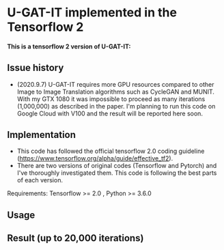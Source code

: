 
# U-GAT-IT implemented in the Tensorflow 2

#### This is a tensorflow 2 version of U-GAT-IT:

## Issue history
- (2020.9.7) U-GAT-IT requires more GPU resources compared to other Image to Image Translation algorithms such as CycleGAN and MUNIT. With my GTX 1080 it was impossible to proceed as many iterations (1,000,000) as described in the paper. I'm planning to run this code on Google Cloud with V100 and the result will be reported here soon.

## Implementation
- This code has followed the official tensorflow 2.0 coding guideline (https://www.tensorflow.org/alpha/guide/effective_tf2). 
- There are two versions of original codes (Tensorflow and Pytorch) and I've thoroughly investigated them. This code is following
  the best parts of each version.

Requirements: Tensorflow >= 2.0 , Python >= 3.6.0

## Usage



## Result (up to 20,000 iterations)

